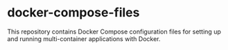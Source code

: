 # docker-compose-files
This repository contains Docker Compose configuration files for setting up and running multi-container applications with Docker.
